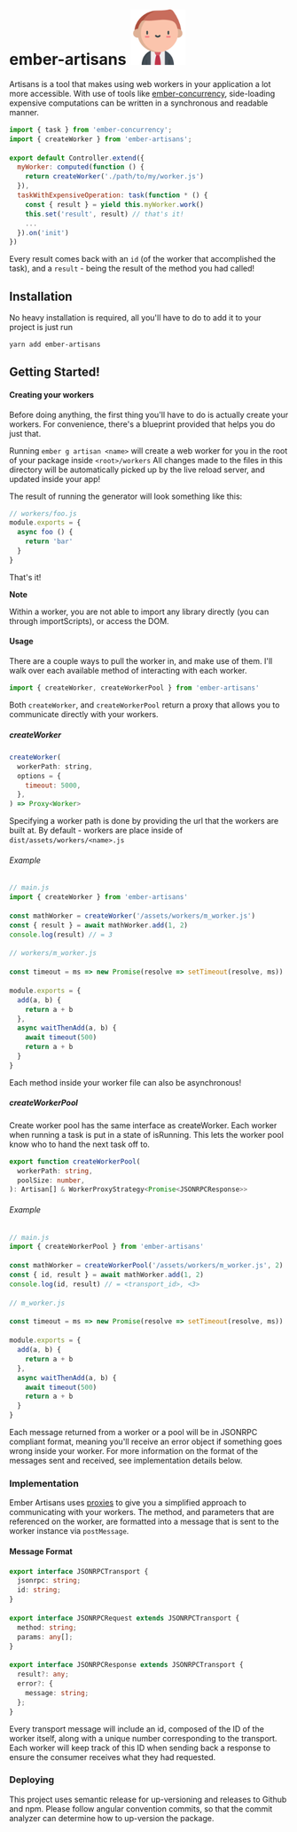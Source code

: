 
# ember-artisans <img src='https://raw.githubusercontent.com/srowhani/files/master/leader.png' width=100 height=100/> 

Artisans is a tool that makes using web workers in your application a lot more accessible. With use of tools like [ember-concurrency](http://ember-concurrency.com/docs/introduction/), side-loading expensive computations can be written in a synchronous and readable manner.

```js
import { task } from 'ember-concurrency';
import { createWorker } from 'ember-artisans';

export default Controller.extend({
  myWorker: computed(function () {
    return createWorker('./path/to/my/worker.js')
  }),
  taskWithExpensiveOperation: task(function * () {
    const { result } = yield this.myWorker.work()
    this.set('result', result) // that's it!
    ...
  }).on('init')
})
```

Every result comes back with an `id` (of the worker that accomplished the task), and a `result` - being the result of the method you had called!

## Installation

No heavy installation is required, all you'll have to do to add it to your project is just run

```sh
yarn add ember-artisans
 ```

## Getting Started!

#### Creating your workers

Before doing anything, the first thing you'll have to do is actually create your workers. For convenience, there's a blueprint provided that helps you do just that.

Running `ember g artisan <name>` will create a web worker for you in the root of your package inside `<root>/workers`
All changes made to the files in this directory will be automatically picked up by the live reload server, and updated inside your app!

The result of running the generator will look something like this:

```js
// workers/foo.js
module.exports = {
  async foo () {
    return 'bar'
  }
}
```

That's it! 

**Note**

Within a worker, you are not able to import any library directly (you can through importScripts), or access the DOM.

#### Usage

There are a couple ways to pull the worker in, and make use of them. I'll walk over each available method of interacting with each worker.

```js
import { createWorker, createWorkerPool } from 'ember-artisans'
```

Both `createWorker`, and `createWorkerPool` return a proxy that allows you to communicate directly with your workers.

##### createWorker
```js
createWorker(
  workerPath: string,
  options = {
    timeout: 5000,
  },
) => Proxy<Worker>
```

Specifying a worker path is done by providing the url that the workers are built at. By default - workers are place inside of `dist/assets/workers/<name>.js`


###### Example

```js
// main.js
import { createWorker } from 'ember-artisans'

const mathWorker = createWorker('/assets/workers/m_worker.js')
const { result } = await mathWorker.add(1, 2)
console.log(result) // = 3

// workers/m_worker.js

const timeout = ms => new Promise(resolve => setTimeout(resolve, ms))

module.exports = {
  add(a, b) {
    return a + b
  },
  async waitThenAdd(a, b) {
    await timeout(500)
    return a + b
  }
}
```

Each method inside your worker file can also be asynchronous!

##### createWorkerPool

Create worker pool has the same interface as createWorker. Each worker when running a task is put in a state of isRunning. This lets the worker pool know who to hand the next task off to.

```ts
export function createWorkerPool(
  workerPath: string,
  poolSize: number,
): Artisan[] & WorkerProxyStrategy<Promise<JSONRPCResponse>>
```

###### Example

```js
// main.js
import { createWorkerPool } from 'ember-artisans'

const mathWorker = createWorkerPool('/assets/workers/m_worker.js', 2)
const { id, result } = await mathWorker.add(1, 2)
console.log(id, result) // = <transport_id>, <3>

// m_worker.js

const timeout = ms => new Promise(resolve => setTimeout(resolve, ms))

module.exports = {
  add(a, b) {
    return a + b
  },
  async waitThenAdd(a, b) {
    await timeout(500)
    return a + b
  }
}
```

Each message returned from a worker or a pool will be in JSONRPC compliant format, meaning you'll receive an error object if something goes wrong inside your worker. For more information on the format of the messages sent and received, see implementation details below.


### Implementation

Ember Artisans uses [proxies](https://developer.mozilla.org/en-US/docs/Web/JavaScript/Reference/Global_Objects/Proxy) to give you a simplified approach to communicating with your workers. The method, and parameters that are referenced on the worker, are formatted into a message that is sent to the worker instance via `postMessage`. 

#### Message Format

```ts
export interface JSONRPCTransport {
  jsonrpc: string;
  id: string;
}

export interface JSONRPCRequest extends JSONRPCTransport {
  method: string;
  params: any[];
}

export interface JSONRPCResponse extends JSONRPCTransport {
  result?: any;
  error?: {
    message: string;
  };
}
```

Every transport message will include an id, composed of the ID of the worker itself, along with a unique number corresponding to the transport. Each worker will keep track of this ID when sending back a response to ensure the consumer receives what they had requested.


### Deploying

This project uses semantic release for up-versioning and releases to Github and npm. Please follow angular convention commits, so that the commit analyzer can determine how to up-version the package.
